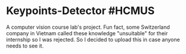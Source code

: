 # Keypoints-Detector #HCMUS 
A computer vision course lab's project. Fun fact, some Switzerland company in Vietnam called these knowledge "unsuitable" for their internship so I was rejected.
So I decided to upload this in case anyone needs to see it. 
